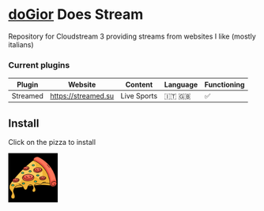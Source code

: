 #  [doGior](https://github.com/) Does Stream

Repository for Cloudstream 3 providing streams from websites I like (mostly italians)

### Current plugins

**Plugin** | **Website** | **Content** | **Language** | **Functioning**
| --- | --- |---| --- | --- |
Streamed | https://streamed.su | Live Sports | 🇮🇹 🇬🇧 | ✅

## Install
Click on the pizza to install

[<img alt="alt_text" width="100px" src="pizza.png"/>](https://self-similarity.github.io/http-protocol-redirector?r=cloudstreamrepo://raw.githubusercontent.com/doGior/doGiorDoesStream/builds/repo.json)